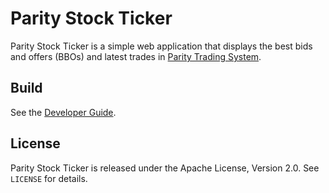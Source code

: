 Parity Stock Ticker
===================

Parity Stock Ticker is a simple web application that displays the best bids
and offers (BBOs) and latest trades in [Parity Trading System][].

  [Parity Trading System]: https://github.com/jvirtanen/parity


Build
-----

See the [Developer Guide](HACKING.md).


License
-------

Parity Stock Ticker is released under the Apache License, Version 2.0. See
`LICENSE` for details.
